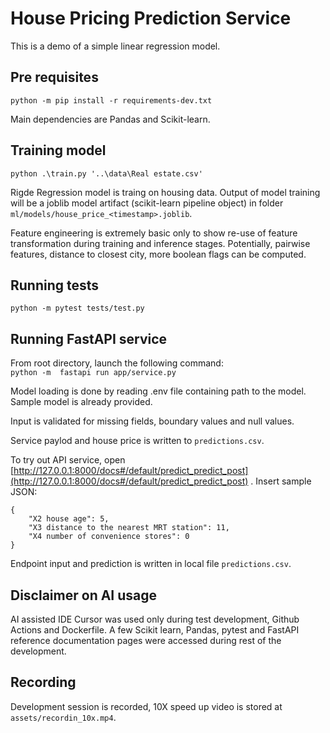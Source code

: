 # House Pricing Prediction Service

This is a demo of a simple linear regression model. 

## Pre requisites

`python -m pip install -r requirements-dev.txt`

Main dependencies are Pandas and Scikit-learn.

## Training model

`python .\train.py '..\data\Real estate.csv' `

Rigde Regression model is traing on housing data. Output of model training will be a joblib model artifact (scikit-learn pipeline object) in folder `ml/models/house_price_<timestamp>.joblib`.

Feature engineering is extremely basic only to show re-use of feature transformation during training and inference stages. Potentially, pairwise features, distance
to closest city, more boolean flags can be computed. 

## Running tests

`python -m pytest tests/test.py`

## Running FastAPI service

From root directory, launch the following command:  
`python -m  fastapi run app/service.py`

Model loading is done by reading .env file containing path to the model. Sample model is already provided.

Input is validated for missing fields, boundary values and null values.

Service paylod and house price is written to `predictions.csv`.

To try out API service, open [http://127.0.0.1:8000/docs#/default/predict_predict_post](http://127.0.0.1:8000/docs#/default/predict_predict_post) . Insert sample JSON:

```
{
    "X2 house age": 5,
    "X3 distance to the nearest MRT station": 11,
    "X4 number of convenience stores": 0
}
```


Endpoint input and prediction is written in local file `predictions.csv`.

## Disclaimer on AI usage

AI assisted IDE Cursor was used only during test development, Github Actions and Dockerfile. A few Scikit learn, Pandas, pytest and FastAPI reference documentation pages were accessed during rest of the development.

## Recording

Development session is recorded, 10X speed up video is stored at `assets/recordin_10x.mp4`.